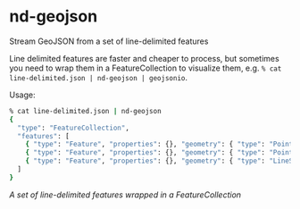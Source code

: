 # nd-geojson

Stream GeoJSON from a set of line-delimited features

Line delimited features are faster and cheaper to process, but sometimes you need to wrap them in a FeatureCollection to visualize them, e.g. `% cat line-delimited.json | nd-geojson | geojsonio`.

Usage:

```bash
% cat line-delimited.json | nd-geojson
{
  "type": "FeatureCollection",
  "features": [
    { "type": "Feature", "properties": {}, "geometry": { "type": "Point", "coordinates": [ -115.44, 32.62 ] } },
    { "type": "Feature", "properties": {}, "geometry": { "type": "Point", "coordinates": [ -115.45, 32.63 ] } },
    { "type": "Feature", "properties": {}, "geometry": { "type": "LineString", "coordinates": [[0,0],[0,0],[0,0],[0,0] ] } }
  ]
}
```
_A set of line-delimited features wrapped in a FeatureCollection_
